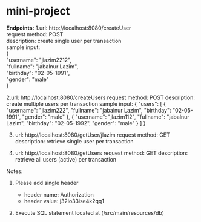 # mini-project

**Endpoints:**
1.url: http://localhost:8080/createUser<br/>
  request method: POST<br/>
  description: create single user per transaction<br/>
  sample input: <br/>
    {<br/>
      "username": "jlazim2212",<br/>
      "fullname": "jabalnur Lazim",<br/>
      "birthday": "02-05-1991",<br/>
      "gender": "male"<br/>
    }<br/>

2.url: http://localhost:8080/createUsers
  request method: POST
  description: create multiple users per transaction
  sample input: 
    {
      "users": [
        {
          "username": "jlazim222",
          "fullname": "jabalnur Lazim",
          "birthday": "02-05-1991",
          "gender": "male"
        },
        {
          "username": "jlazim112",
          "fullname": "jabalnur Lazim",
          "birthday": "02-05-1992",
          "gender": "male"
        }
      ]
    }

3. url: http://localhost:8080/getUser/jlazim
   request method: GET
   description: retrieve single user per transaction
   
4. url: http://localhost:8080/getUsers
   request method: GET
   description: retrieve all users (active) per transaction

Notes: 
1. Please add single header
    - header name: Authorization
    - header value: j32io33ise4k2qq1

2. Execute SQL statement located at (/src/main/resources/db)
    
